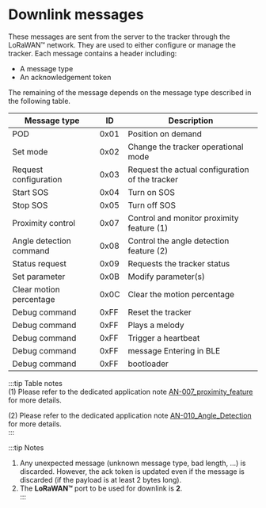 # Downlink messages

These messages are sent from the server to the tracker through the  
LoRaWAN™ network. They are used to either configure or manage the  
tracker. Each message contains a header including:

- A message type
- An acknowledgement token

The remaining of the message depends on the message type described in  
the following table.

| Message type            | ID   | Description                                     |
| ----------------------- | ---- | ----------------------------------------------- |
| POD                     | 0x01 | Position on demand                              |
| Set mode                | 0x02 | Change the tracker operational mode             |
| Request configuration   | 0x03 | Request the actual configuration of the tracker |
| Start SOS               | 0x04 | Turn on SOS                                     |
| Stop SOS                | 0x05 | Turn off SOS                                    |
| Proximity control       | 0x07 | Control and monitor proximity feature (1)       |
| Angle detection command | 0x08 | Control the angle detection feature (2)         |
| Status request          | 0x09 | Requests the tracker status                     |
| Set parameter           | 0x0B | Modify parameter(s)                             |
| Clear motion percentage | 0x0C | Clear the motion percentage                     |
| Debug command           | 0xFF | Reset the tracker                               |
| Debug command           | 0xFF | Plays a melody                                  |
| Debug command           | 0xFF | Trigger a heartbeat                             |
| Debug command           | 0xFF | message Entering in BLE                         |
| Debug command           | 0xFF | bootloader                                      |

:::tip Table notes  
(1) Please refer to the dedicated application note [AN-007_proximity_feature](https://actilitysa.sharepoint.com/:f:/t/aby/EgbhcfgQ-bZPrkYbQ7isqYYBPZkOHvKjhwmED46IDtiimA?e=m0AYsd) for more details.

(2) Please refer to the dedicated application note [AN-010_Angle_Detection](https://actilitysa.sharepoint.com/:f:/t/aby/Evqx0qp6AQ1OqrI7-2DoIxsB1wKjLBjykfPh2p7Lo8mP7g?e=VrNdaS) for more details.  
:::

:::tip Notes

1.  Any unexpected message (unknown message type, bad length, ...) is discarded. However, the ack token is updated even if the message is discarded (if the payload is at least 2 bytes long).
2.  The **LoRaWAN™** port to be used for downlink is **2**.  
    :::
